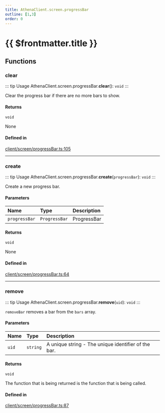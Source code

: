 ```yaml
---
title: AthenaClient.screen.progressBar
outline: [1,3]
order: 0
---
```


# {{ $frontmatter.title }}


## Functions

### clear

::: tip Usage
AthenaClient.screen.progressBar.**clear**(): `void`
:::

Clear the progress bar if there are no more bars to show.

#### Returns

`void`

None

#### Defined in

[client/screen/progressBar.ts:105](https://github.com/Stuyk/altv-athena/blob/6e181c5/src/core/client/screen/progressBar.ts#L105)

___

### create

::: tip Usage
AthenaClient.screen.progressBar.**create**(`progressBar`): `void`
:::

Create a new progress bar.

#### Parameters

| Name | Type | Description |
| :------ | :------ | :------ |
| `progressBar` | `ProgressBar` | ProgressBar |

#### Returns

`void`

None

#### Defined in

[client/screen/progressBar.ts:64](https://github.com/Stuyk/altv-athena/blob/6e181c5/src/core/client/screen/progressBar.ts#L64)

___

### remove

::: tip Usage
AthenaClient.screen.progressBar.**remove**(`uid`): `void`
:::

`removeBar` removes a bar from the `bars` array.

#### Parameters

| Name | Type | Description |
| :------ | :------ | :------ |
| `uid` | `string` | A unique string - The unique identifier of the bar. |

#### Returns

`void`

The function that is being returned is the function that is being called.

#### Defined in

[client/screen/progressBar.ts:87](https://github.com/Stuyk/altv-athena/blob/6e181c5/src/core/client/screen/progressBar.ts#L87)
